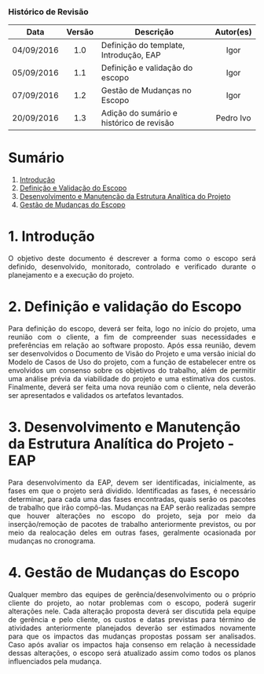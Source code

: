 ### Histórico de Revisão

| Data | Versão | Descrição | Autor(es) |
| :---: | :---: | --- | :---: |
| 04/09/2016 | 1.0 | Definição do template, Introdução, EAP | Igor |
| 05/09/2016 | 1.1 | Definição e validação do escopo | Igor |
| 07/09/2016 | 1.2 | Gestão de Mudanças no Escopo | Igor |
| 20/09/2016 | 1.3 | Adição do sumário e histórico de revisão  | Pedro Ivo |

# Sumário

1. [Introdução](https://github.com/fga-gpp-mds/2016.2-WikiLegis/wiki/Plano-de-Gerenciamento-de-Escopo#1-introdu%C3%A7%C3%A3o)
2. [Definição e Validação do Escopo](https://github.com/fga-gpp-mds/2016.2-WikiLegis/wiki/Plano-de-Gerenciamento-de-Escopo#2-defini%C3%A7%C3%A3o-e-valida%C3%A7%C3%A3o-do-escopo)
3. [Desenvolvimento e Manutenção da Estrutura Analítica do Projeto](https://github.com/fga-gpp-mds/2016.2-WikiLegis/wiki/Plano-de-Gerenciamento-de-Escopo#3-desenvolvimento-e-manuten%C3%A7%C3%A3o-da-estrutura-anal%C3%ADtica-do-projeto---eap)
4. [Gestão de Mudanças do Escopo](https://github.com/fga-gpp-mds/2016.2-WikiLegis/wiki/Plano-de-Gerenciamento-de-Escopo#4-gest%C3%A3o-de-mudan%C3%A7as-do-escopo)

# 1. Introdução

<p align="justify">O objetivo deste documento é descrever a forma como o escopo será definido, desenvolvido, monitorado, controlado e verificado durante o planejamento e a execução do projeto.</p>

# 2. Definição e validação do Escopo

<p align="justify">Para definição do escopo, deverá ser feita, logo no início do projeto, uma reunião com o cliente, a fim de compreender suas necessidades e preferências em relação ao software proposto. Após essa reunião, devem ser desenvolvidos o Documento de Visão do Projeto e uma versão inicial do Modelo de Casos de Uso do projeto, com a função de estabelecer entre os envolvidos um consenso sobre os objetivos do trabalho, além de permitir uma análise prévia da viabilidade do projeto e uma estimativa dos custos. Finalmente, deverá ser feita uma nova reunião com o cliente, nela deverão ser apresentados e validados os artefatos levantados.</p>

# 3. Desenvolvimento e Manutenção da Estrutura Analítica do Projeto - EAP

<p align="justify">Para desenvolvimento da EAP, devem ser identificadas, inicialmente, as fases em que o projeto será dividido. Identificadas as fases, é necessário determinar, para cada uma das fases encontradas, quais serão os pacotes de trabalho que irão compô-las. Mudanças na EAP serão realizadas sempre que houver alterações no escopo do projeto, seja por meio da inserção/remoção de pacotes de trabalho anteriormente previstos, ou por meio da realocação deles em outras fases, geralmente ocasionada por mudanças no cronograma.</p>


# 4. Gestão de Mudanças do Escopo

<p align="justify">Qualquer membro das equipes de gerência/desenvolvimento ou o próprio cliente do projeto, ao notar problemas com o escopo, poderá sugerir alterações nele. Cada alteração proposta deverá ser discutida pela equipe de gerência e pelo cliente, os custos e datas previstas para término de atividades anteriormente planejados deverão ser estimados novamente para que os impactos das mudanças propostas possam ser analisados. Caso após avaliar os impactos haja consenso em relação à necessidade dessas alterações, o escopo será atualizado assim como todos os planos influenciados pela mudança.</p>

